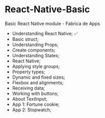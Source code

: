 # React-Native-Basic
Basic React Native module - Fabrica de Apps

- Understanding React Native; ✅
- Basic struct;
- Understanding Props;
- Create components;
- Understanding States;
- React Native;
- Applying style groups;
- Property types;
- Dynamic and fixed sizes;
- Flexbox and alignments;
- Receiving data;
- Working with buttons;
- About TextInput;
- App 1: Fortune cookie;
- App 2: Stopwatch;